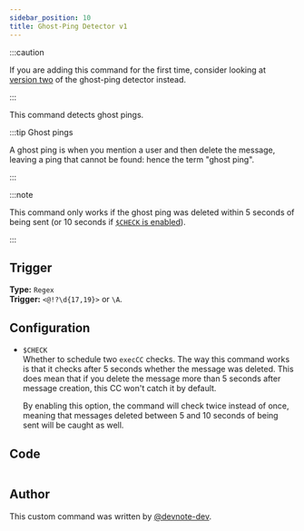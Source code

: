 ```yaml
---
sidebar_position: 10
title: Ghost-Ping Detector v1
---
```


:::caution

If you are adding this command for the first time, consider looking at [version two](ghost-ping-v2) of the ghost-ping detector instead.

:::

This command detects ghost pings.

:::tip Ghost pings

A ghost ping is when you mention a user and then delete the message, leaving a ping that cannot be found: hence the term "ghost ping".

:::

:::note

This command only works if the ghost ping was deleted within 5 seconds of being sent (or 10 seconds if [`$CHECK` is enabled](ghost-ping-v1/#configuration)).

:::

## Trigger

**Type:** `Regex`<br />
**Trigger:** `<@!?\d{17,19}>` or `\A`.

## Configuration

- `$CHECK`<br />
  Whether to schedule two `execCC` checks. The way this command works is that it checks after 5 seconds whether the message was deleted. This does mean that if you delete the message more than 5 seconds after message creation, this CC won't catch it by default.

  By enabling this option, the command will check twice instead of once, meaning that messages deleted between 5 and 10 seconds of being sent will be caught as well.

## Code

```go file=../../../src/utilities/ghostping_v1.go.tmpl

```

## Author

This custom command was written by [@devnote-dev](https://github.com/devnote-dev).
